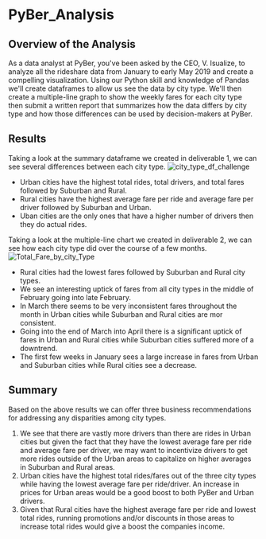 # PyBer_Analysis
## Overview of the Analysis

As a data analyst at PyBer, you've been asked by the CEO, V. Isualize, to analyze all the rideshare data from January to early May 2019 and create a compelling visualization. Using our Python skill and knowledge of Pandas we'll create dataframes to allow us see the data by city type. We'll then create a multiple-line graph to show the weekly fares for each city type then submit a written report that summarizes how the data differs by city type and how those differences can be used by decision-makers at PyBer.

## Results

Taking a look at the summary dataframe we created in deliverable 1, we can see several differences between each city type.
![city_type_df_challenge](https://user-images.githubusercontent.com/41974323/142675518-dc6ae278-1127-44d0-9d45-b956b03d5ba6.PNG)
- Urban cities have the highest total rides, total drivers, and total fares followed by Suburban and Rural.
- Rural cities have the highest average fare per ride and average fare per driver followed by Suburban and Urban.
- Uban cities are the only ones that have a higher number of drivers then they do actual rides.

Taking a look at the multiple-line chart we created in deliverable 2, we can see how each city type did over the course of a few months.
![Total_Fare_by_city_Type](https://user-images.githubusercontent.com/41974323/142677275-beadeb90-d2ed-4358-90e9-65d17908e671.png)
- Rural cities had the lowest fares followed by Suburban and Rural city types.
- We see an interesting uptick of fares from all city types in the middle of February going into late February.
- In March there seems to be very inconsistent fares throughout the month in Urban cities while Suburban and Rural cities are mor consistent. 
- Going into the end of March into April there is a significant uptick of fares in Urban and Rural cities while Suburban cities suffered more of a downtrend.
- The first few weeks in January sees a large increase in fares from Urban and Suburban cities while Rural cities see a decrease.

## Summary
Based on the above results we can offer three business recommendations for addressing any disparities among city types.

1. We see that there are vastly more drivers than there are rides in Urban cities but given the fact that they have the lowest average fare per ride and average fare per driver, we may want to incentivize drivers to get more rides outside of the Urban areas to capitalize on higher averages in Suburban and Rural areas.
2. Urban cities have the highest total rides/fares out of the three city types while having the lowest average fare per ride/driver. An increase in prices for Urban areas would be a good boost to both PyBer and Urban drivers.
3. Given that Rural cities have the highest average fare per ride and lowest total rides, running promotions and/or discounts in those areas to increase total rides would give a boost the companies income. 
